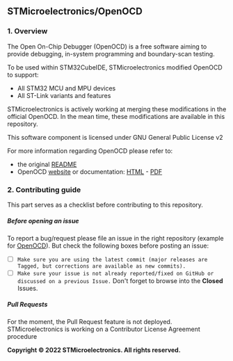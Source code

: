 ## STMicroelectronics/OpenOCD

### 1. Overview
The Open On-Chip Debugger (OpenOCD) is a free software aiming to provide debugging, in-system programming and boundary-scan testing.

To be used within STM32CubeIDE, STMicroelectronics modified OpenOCD to support:
* All STM32 MCU and MPU devices
* All ST-Link variants and features

STMicroelectronics is actively working at merging these modifications in the official OpenOCD.
In the mean time, these modifications are available in this repository.

This software component is licensed under GNU General Public License v2

For more information regarding OpenOCD please refer to:
* the original [README](README)
* OpenOCD [website](http://openocd.org/) or documentation: [HTML](http://openocd.org/doc/html/index.html) - [PDF](http://openocd.org/doc/pdf/openocd.pdf)

### 2. Contributing guide
This part serves as a checklist before contributing to this repository.

##### Before opening an issue
To report a bug/request please file an issue in the right repository
(example for [OpenOCD](https://github.com/STMicroelectronics/OpenOCD/issues/new)).
But check the following boxes before posting an issue:

- [ ] `Make sure you are using the latest commit (major releases are Tagged, but corrections are available as new commits).`
- [ ] `Make sure your issue is not already reported/fixed on GitHub or discussed on a previous Issue.` Don't forget to browse into the **Closed** Issues.

##### Pull Requests
For the moment, the Pull Request feature is not deployed. STMicroelectronics is working on a Contributor License Agreement procedure

**Copyright &copy; 2022 STMicroelectronics. All rights reserved.**

